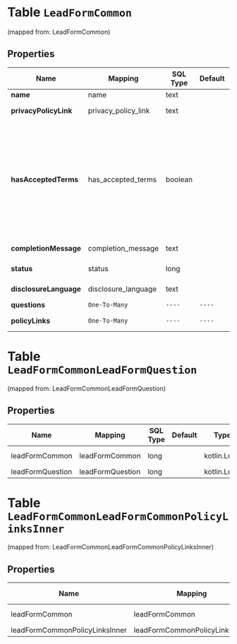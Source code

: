 
# Table `LeadFormCommon`
(mapped from: LeadFormCommon)

## Properties
Name | Mapping | SQL Type | Default | Type | Description | Notes
---- | ------- | -------- | ------- | ---- | ----------- | -----
**name** | name | text |  | **kotlin.String** | Internal name of the lead form. |  [optional]
**privacyPolicyLink** | privacy_policy_link | text |  | **kotlin.String** | A link to the advertiser&#39;s privacy policy. This will be included in the lead form&#39;s disclosure language. |  [optional]
**hasAcceptedTerms** | has_accepted_terms | boolean |  | **kotlin.Boolean** | Whether the advertiser has accepted Pinterest&#39;s terms of service for creating a lead ad.  By sending us TRUE for this parameter, you agree that (i) you will use any personal information received in compliance with the privacy policy you share with Pinterest, and (ii) you will comply with Pinterest&#39;s &lt;a href&#x3D;\&quot;https://policy.pinterest.com/en/lead-ad-terms\&quot;&gt;Lead Ad Terms&lt;/a&gt;. As a reminder, all advertising on Pinterest is subject to the &lt;a href&#x3D;\&quot;https://business.pinterest.com/en/pinterest-advertising-services-agreement/\&quot;&gt;Pinterest Advertising Services Agreement&lt;/a&gt; or an equivalent agreement as set forth on an IO |  [optional]
**completionMessage** | completion_message | text |  | **kotlin.String** | A message for people who complete the form to let them know what happens next. |  [optional]
**status** | status | long |  | [**LeadFormStatus**](LeadFormStatus.md) |  |  [optional] [foreignkey]
**disclosureLanguage** | disclosure_language | text |  | **kotlin.String** | Additional disclosure language to be included in the lead form. |  [optional]
**questions** | `One-To-Many` | `----` | `----`  | [**kotlin.Array&lt;LeadFormQuestion&gt;**](LeadFormQuestion.md) | List of questions to be displayed on the lead form. |  [optional]
**policyLinks** | `One-To-Many` | `----` | `----`  | [**kotlin.Array&lt;LeadFormCommonPolicyLinksInner&gt;**](LeadFormCommonPolicyLinksInner.md) | List of additional policy links to be displayed on the lead form. |  [optional]








# **Table `LeadFormCommonLeadFormQuestion`**
(mapped from: LeadFormCommonLeadFormQuestion)

## Properties
Name | Mapping | SQL Type | Default | Type | Description | Notes
---- | ------- | -------- | ------- | ---- | ----------- | -----
leadFormCommon | leadFormCommon | long | | kotlin.Long | Primary Key | *one*
leadFormQuestion | leadFormQuestion | long | | kotlin.Long | Foreign Key | *many*



# **Table `LeadFormCommonLeadFormCommonPolicyLinksInner`**
(mapped from: LeadFormCommonLeadFormCommonPolicyLinksInner)

## Properties
Name | Mapping | SQL Type | Default | Type | Description | Notes
---- | ------- | -------- | ------- | ---- | ----------- | -----
leadFormCommon | leadFormCommon | long | | kotlin.Long | Primary Key | *one*
leadFormCommonPolicyLinksInner | leadFormCommonPolicyLinksInner | long | | kotlin.Long | Foreign Key | *many*



